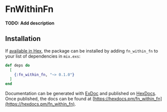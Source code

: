 # FnWithinFn

**TODO: Add description**

## Installation

If [available in Hex](https://hex.pm/docs/publish), the package can be installed
by adding `fn_within_fn` to your list of dependencies in `mix.exs`:

```elixir
def deps do
  [
    {:fn_within_fn, "~> 0.1.0"}
  ]
end
```

Documentation can be generated with [ExDoc](https://github.com/elixir-lang/ex_doc)
and published on [HexDocs](https://hexdocs.pm). Once published, the docs can
be found at [https://hexdocs.pm/fn_within_fn](https://hexdocs.pm/fn_within_fn).


